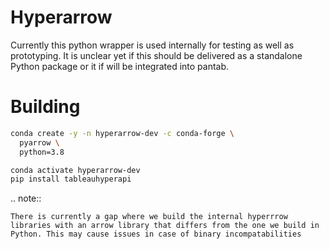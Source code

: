 # Hyperarrow

Currently this python wrapper is used internally for testing as well as prototyping. It is unclear yet if this should be delivered as a standalone Python package or it if will be integrated into pantab.

# Building

```sh
conda create -y -n hyperarrow-dev -c conda-forge \
  pyarrow \
  python=3.8

conda activate hyperarrow-dev
pip install tableauhyperapi
```

.. note::

	There is currently a gap where we build the internal hyperrrow libraries with an arrow library that differs from the one we build in Python. This may cause issues in case of binary incompatabilities

